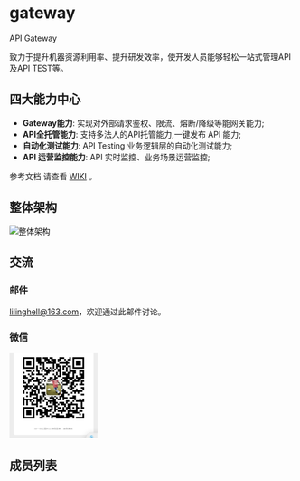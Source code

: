 # gateway
API Gateway

致力于提升机器资源利用率、提升研发效率，使开发人员能够轻松一站式管理API及API TEST等。

## 四大能力中心
* **Gateway能力**: 实现对外部请求鉴权、限流、熔断/降级等能网关能力;
* **API全托管能力**: 支持多法人的API托管能力,一键发布 API 能力;
* **自动化测试能力**: API Testing 业务逻辑层的自动化测试能力;
* **API 运营监控能力**: API 实时监控、业务场景运营监控;

参考文档 请查看 [WIKI](https://github.com/lilinghell/gateway/wiki) 。

## 整体架构

<img src="https://github.com/lilinghell/gateway/blob/main/doc/img/1.jpg" height=450px alt="整体架构"/>

## 交流

### 邮件

lilinghell@163.com，欢迎通过此邮件讨论。

### 微信

<img src="https://github.com/lilinghell/devops/blob/master/doc/img/wx.jpg" height=150px alt="微信"/>

## 成员列表
